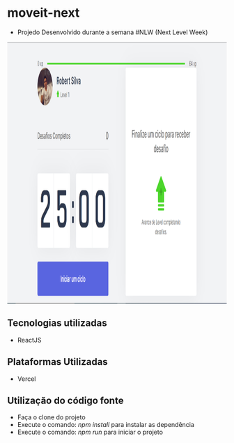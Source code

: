 # moveit-next
- Projedo Desenvolvido durante a semana #NLW (Next Level Week)

<a href="https://move-it-aih37fd35-robertsilva4.vercel.app"><img src="https://github.com/robertsilva4/moveit-next/blob/main/move-it.png" width="1100" height="600"></img></a>
## Tecnologias utilizadas
- ReactJS

## Plataformas Utilizadas
- Vercel

## Utilização do código fonte
- Faça o clone do projeto
- Execute o comando: *npm install* para instalar as dependência
- Execute o comando: *npm run* para iniciar o projeto
